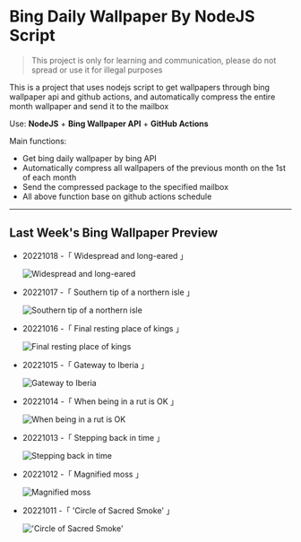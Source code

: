 # Bing Daily Wallpaper By NodeJS Script

> This project is only for learning and communication, please do not spread or use it for illegal purposes

This is a project that uses nodejs script to get wallpapers through bing wallpaper api and github actions, and automatically compress the entire month wallpaper and send it to the mailbox

Use: **NodeJS** + **Bing Wallpaper API** + **GitHub Actions**

Main functions:

- Get bing daily wallpaper by bing API
- Automatically compress all wallpapers of the previous month on the 1st of each month
- Send the compressed package to the specified mailbox
- All above function base on github actions schedule

---

## Last Week's Bing Wallpaper Preview

- 20221018 -「 Widespread and long-eared 」 
  ![Widespread and long-eared](https://bing.com/th?id=OHR.SwedenOwl_EN-US8107135630_UHD.jpg&rf=LaDigue_UHD.jpg&pid=hp&w=3840&h=2160&rs=1&c=4)
- 20221017 -「 Southern tip of a northern isle 」 
  ![Southern tip of a northern isle](https://bing.com/th?id=OHR.PrinceChristianSound_EN-US8033823843_UHD.jpg&rf=LaDigue_UHD.jpg&pid=hp&w=3840&h=2160&rs=1&c=4)
- 20221016 -「 Final resting place of kings 」 
  ![Final resting place of kings](https://bing.com/th?id=OHR.NaqsheRustam_EN-US7919143366_UHD.jpg&rf=LaDigue_UHD.jpg&pid=hp&w=3840&h=2160&rs=1&c=4)
- 20221015 -「 Gateway to Iberia 」 
  ![Gateway to Iberia](https://bing.com/th?id=OHR.RioArazas_EN-US7767502808_UHD.jpg&rf=LaDigue_UHD.jpg&pid=hp&w=3840&h=2160&rs=1&c=4)
- 20221014 -「 When being in a rut is OK 」 
  ![When being in a rut is OK](https://bing.com/th?id=OHR.AlaskaMoose_EN-US7632880778_UHD.jpg&rf=LaDigue_UHD.jpg&pid=hp&w=3840&h=2160&rs=1&c=4)
- 20221013 -「 Stepping back in time 」 
  ![Stepping back in time](https://bing.com/th?id=OHR.AmmoniteGraveyard_EN-US7510840532_UHD.jpg&rf=LaDigue_UHD.jpg&pid=hp&w=3840&h=2160&rs=1&c=4)
- 20221012 -「 Magnified moss 」 
  ![Magnified moss](https://bing.com/th?id=OHR.TortulaMoss_EN-US7128071079_UHD.jpg&rf=LaDigue_UHD.jpg&pid=hp&w=3840&h=2160&rs=1&c=4)
- 20221011 -「 'Circle of Sacred Smoke' 」 
  !['Circle of Sacred Smoke'](https://bing.com/th?id=OHR.SacredSmoke_EN-US7047459944_UHD.jpg&rf=LaDigue_UHD.jpg&pid=hp&w=3840&h=2160&rs=1&c=4)